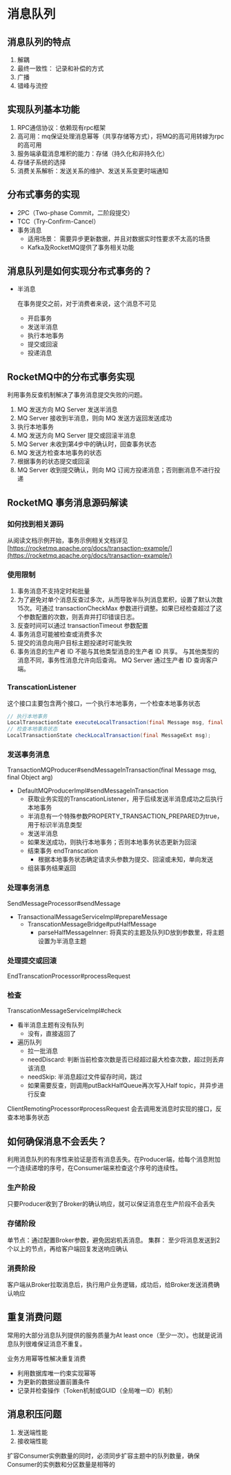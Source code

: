 # 消息队列

## 消息队列的特点

1. 解耦
2. 最终一致性： 记录和补偿的方式
3. 广播
4. 错峰与流控

## 实现队列基本功能

1. RPC通信协议：依赖现有rpc框架
2. 高可用：mq保证处理消息幂等（共享存储等方式），将MQ的高可用转嫁为rpc的高可用
3. 服务端承载消息堆积的能力：存储（持久化和非持久化）
4. 存储子系统的选择
5. 消费关系解析：发送关系的维护、发送关系变更时端通知

## 分布式事务的实现

* 2PC（Two-phase Commit，二阶段提交）
* TCC（Try-Confirm-Cancel）
* 事务消息
  * 适用场景： 需要异步更新数据，并且对数据实时性要求不太高的场景
  * Kafka及RocketMQ提供了事务相关功能

## 消息队列是如何实现分布式事务的？

* 半消息

    在事务提交之前，对于消费者来说，这个消息不可见

  * 开启事务
  * 发送半消息
  * 执行本地事务
  * 提交或回滚
  * 投递消息

## RocketMQ中的分布式事务实现

利用事务反查机制解决了事务消息提交失败的问题。

1. MQ 发送方向 MQ Server 发送半消息
2. MQ Server 接收到半消息，则向 MQ 发送方返回发送成功
3. 执行本地事务
4. MQ 发送方向 MQ Server 提交或回滚半消息
5. MQ Server 未收到第4步中的确认时，回查事务状态
6. MQ 发送方检查本地事务的状态
7. 根据事务的状态提交或回滚
8. MQ Server 收到提交确认，则向 MQ 订阅方投递消息；否则删消息不进行投递

## RocketMQ 事务消息源码解读

### 如何找到相关源码

从阅读文档示例开始，事务示例相关文档详见 [https://rocketmq.apache.org/docs/transaction-example/](https://rocketmq.apache.org/docs/transaction-example/)

### 使用限制

1. 事务消息不支持定时和批量
2. 为了避免对单个消息反查过多次，从而导致半队列消息累积，设置了默认次数15次。可通过 transactionCheckMax 参数进行调整。如果已经检查超过了这个参数配置的次数，则丢弃并打印错误日志。
3. 反查时间可以通过 transactionTimeout 参数配置
4. 事务消息可能被检查或消费多次
5. 提交的消息向用户目标主题投递时可能失败
6. 事务消息的生产者 ID 不能与其他类型消息的生产者 ID 共享。 与其他类型的消息不同，事务性消息允许向后查询。 MQ Server 通过生产者 ID 查询客户端。

### TranscationListener

这个接口主要包含两个接口，一个执行本地事务，一个检查本地事务状态

```java
// 执行本地事务
LocalTransactionState executeLocalTransaction(final Message msg, final Object arg);
// 检查本地事务状态
LocalTransactionState checkLocalTransaction(final MessageExt msg);
```

### 发送事务消息

TransactionMQProducer\#sendMessageInTransaction\(final Message msg, final Object arg\)

* DefaultMQProducerImpl\#sendMessageInTransaction
  * 获取业务实现的TranscationListener，用于后续发送半消息成功之后执行本地事务
  * 半消息有一个特殊参数PROPERTY\_TRANSACTION\_PREPARED为true，用于标识半消息类型
  * 发送半消息
  * 如果发送成功，则执行本地事务；否则本地事务状态更新为回滚
  * 结束事务 endTranscation
    * 根据本地事务状态确定请求头参数为提交、回滚或未知，单向发送
  * 组装事务结果返回

### 处理事务消息

SendMessageProcessor\#sendMessage

* TransactionalMessageServiceImpl\#prepareMessage
  * TranscationMessageBridge\#putHalfMessage
    * parseHalfMessageInner: 将真实的主题及队列ID放到参数里，将主题设置为半消息主题

### 处理提交或回滚

EndTranscationProcessor\#processRequest

### 检查

TranscationMessageServiceImpl\#check

* 看半消息主题有没有队列
  * 没有，直接返回了
* 遍历队列
  * 拉一批消息
  * needDiscard: 判断当前检查次数是否已经超过最大检查次数，超过则丢弃该消息
  * needSkip: 半消息超过文件留存时间，跳过
  * 如果需要反查，则调用putBackHalfQueue再次写入Half topic，并异步进行反查

ClientRemotingProcessor\#processRequest 会去调用发消息时实现的接口，反查本地事务状态

## 如何确保消息不会丢失？

利用消息队列的有序性来验证是否有消息丢失。在Producer端，给每个消息附加一个连续递增的序号，在Consumer端来检查这个序号的连续性。

### 生产阶段

只要Producer收到了Broker的确认响应，就可以保证消息在生产阶段不会丢失

### 存储阶段

单节点：通过配置Broker参数，避免因宕机丢消息。 集群： 至少将消息发送到2个以上的节点，再给客户端回复发送响应确认

### 消费阶段

客户端从Broker拉取消息后，执行用户业务逻辑，成功后，给Broker发送消费确认响应

## 重复消费问题

常用的大部分消息队列提供的服务质量为At least once（至少一次）。也就是说消息队列很难保证消息不重复。

业务方用幂等性解决重复消费

* 利用数据库唯一约束实现幂等
* 为更新的数据设置前置条件
* 记录并检查操作（Token机制或GUID（全局唯一ID）机制）

## 消息积压问题

1. 发送端性能
2. 接收端性能

扩容Consumer实例数量的同时，必须同步扩容主题中的队列数量，确保Consumer的实例数和分区数量是相等的

